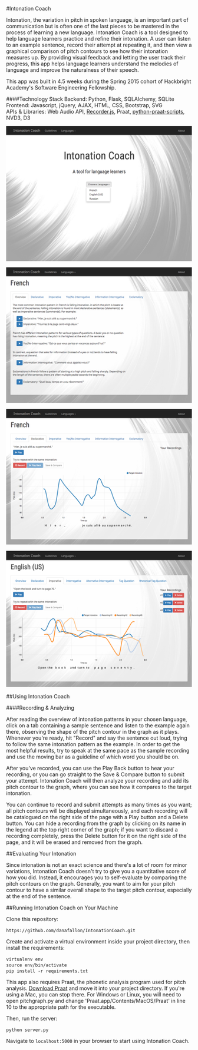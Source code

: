 #Intonation Coach

Intonation, the variation in pitch in spoken language, is an important part of communication but is often one of the last pieces to be mastered in the process of learning a new language. Intonation Coach is a tool designed to help language learners practice and refine their intonation. A user can listen to an example sentence, record their attempt at repeating it, and then view a graphical comparison of pitch contours to see how their intonation measures up. By providing visual feedback and letting the user track their progress, this app helps language learners understand the melodies of language and improve the naturalness of their speech.

This app was built in 4.5 weeks during the Spring 2015 cohort of Hackbright Academy's Software Engineering Fellowship.

####Technology Stack
Backend: Python, Flask, SQLAlchemy, SQLite  
Frontend: Javascript, jQuery, AJAX, HTML, CSS, Bootstrap, SVG  
APIs & Libraries: Web Audio API, [Recorder.js](https://github.com/mattdiamond/Recorderjs), Praat, [python-praat-scripts](https://github.com/mmcauliffe/python-praat-scripts), NVD3, D3

![image](static/img/screenshot-landing.png)

![image](static/img/screenshot-fr-overview.png)

![image](static/img/screenshot-target-only.png)

![image](static/img/screenshot-multiple-contours.png)

##Using Intonation Coach

####Recording & Analyzing

After reading the overview of intonation patterns in your chosen language, click on a tab containing a sample sentence and listen to the example again there, observing the shape of the pitch contour in the graph as it plays. Whenever you're ready, hit "Record" and say the sentence out loud, trying to follow the same intonation pattern as the example. In order to get the most helpful results, try to speak at the same pace as the sample recording and use the moving bar as a guideline of which word you should be on.

After you've recorded, you can use the Play Back button to hear your recording, or you can go straight to the Save & Compare button to submit your attempt. Intonation Coach will then analyze your recording and add its pitch contour to the graph, where you can see how it compares to the target intonation.

You can continue to record and submit attempts as many times as you want; all pitch contours will be displayed simultaneously, and each recording will be catalogued on the right side of the page with a Play button and a Delete button. You can hide a recording from the graph by clicking on its name in the legend at the top right corner of the graph; if you want to discard a recording completely, press the Delete button for it on the right side of the page, and it will be erased and removed from the graph.

##Evaluating Your Intonation

Since intonation is not an exact science and there's a lot of room for minor variations, Intonation Coach doesn't try to give you a quantitative score of how you did. Instead, it encourages you to self-evaluate by comparing the pitch contours on the graph. Generally, you want to aim for your pitch contour to have a similar overall shape to the target pitch contour, especially at the end of the sentence.

##Running Intonation Coach on Your Machine

Clone this repository: 

```
https://github.com/danafallon/IntonationCoach.git
```

Create and activate a virtual environment inside your project directory, then install the requirements:

```
virtualenv env  
source env/bin/activate  
pip install -r requirements.txt
```

This app also requires Praat, the phonetic analysis program used for pitch analysis. [Download Praat](http://www.fon.hum.uva.nl/praat/) and move it into your project directory. If you're using a Mac, you can stop there. For Windows or Linux, you will need to open pitchgraph.py and change 'Praat.app/Contents/MacOS/Praat' in line 10 to the appropriate path for the executable.

Then, run the server:

```
python server.py
```

Navigate to `localhost:5000` in your browser to start using Intonation Coach.